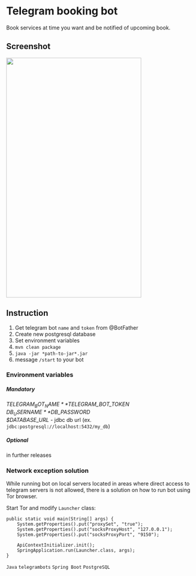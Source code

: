 # Telegram booking bot
Book services at time you want and be notified of upcoming book.

## Screenshot
<img src="https://user-images.githubusercontent.com/10897930/79995216-a03a0b80-84bf-11ea-9b17-bafdce536309.jpg" width ="360" height="640">

## Instruction
1. Get telegram bot `name` and `token` from @BotFather
2. Create new postgresql database
3. Set environment variables
4. `mvn clean package`
5. `java -jar *path-to-jar*.jar`
6. message `/start` to your bot

### Environment variables
##### Mandatory

*$TELEGRAM_BOT_NAME*    
*$TELEGRAM_BOT_TOKEN*   
*$DB_USERNAME*  
*$DB_PASSWORD*  
*$DATABASE_URL* - jdbc db url (ex. `jdbc:postgresql://localhost:5432/my_db`)    

##### Optional
in further releases

### Network exception solution
While running bot on local servers located in areas where direct access to telegram servers is not allowed, there is a solution on how to run bot using Tor browser.

Start Tor and modify `Launcher` class:
```
public static void main(String[] args) {
    System.getProperties().put("proxySet", "true");
    System.getProperties().put("socksProxyHost", "127.0.0.1");
    System.getProperties().put("socksProxyPort", "9150");
    
    ApiContextInitializer.init();
    SpringApplication.run(Launcher.class, args);
}
```
    
`Java` `telegrambots` `Spring Boot` `PostgreSQL`